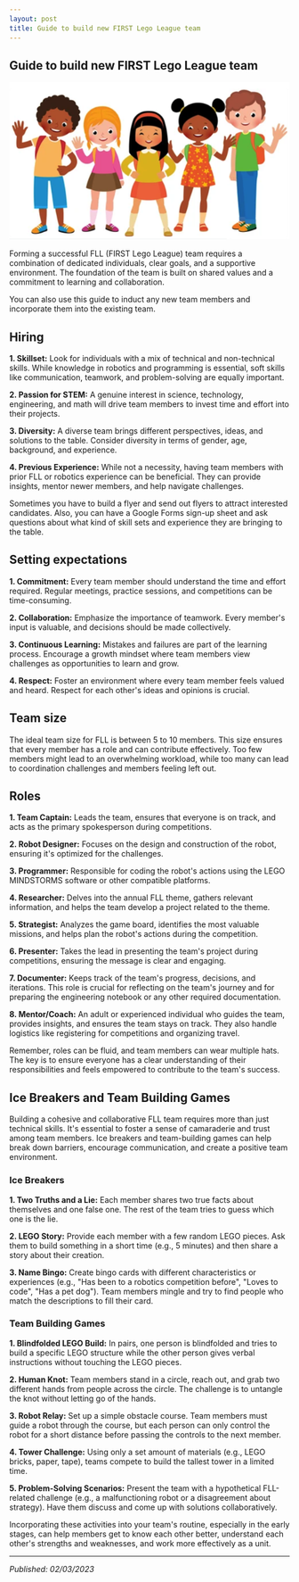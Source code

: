 ```yaml
---
layout: post
title: Guide to build new FIRST Lego League team
---
```


## Guide to build new FIRST Lego League team

![](/public/images/kids-team.png "FLL Team")

Forming a successful FLL (FIRST Lego League) team requires a combination of dedicated individuals, clear goals, and a supportive environment. The foundation of the team is built on shared values and a commitment to learning and collaboration.

You can also use this guide to induct any new team members and incorporate them into the existing team.

## Hiring

**1. Skillset:** Look for individuals with a mix of technical and non-technical skills. While knowledge in robotics and programming is essential, soft skills like communication, teamwork, and problem-solving are equally important.

**2. Passion for STEM:** A genuine interest in science, technology, engineering, and math will drive team members to invest time and effort into their projects.

**3. Diversity:** A diverse team brings different perspectives, ideas, and solutions to the table. Consider diversity in terms of gender, age, background, and experience.

**4. Previous Experience:** While not a necessity, having team members with prior FLL or robotics experience can be beneficial. They can provide insights, mentor newer members, and help navigate challenges.

Sometimes you have to build a flyer and send out flyers to attract interested candidates. Also, you can have a Google Forms sign-up sheet and ask questions about what kind of skill sets and experience they are bringing to the table.

## Setting expectations

**1. Commitment:** Every team member should understand the time and effort required. Regular meetings, practice sessions, and competitions can be time-consuming.

**2. Collaboration:** Emphasize the importance of teamwork. Every member's input is valuable, and decisions should be made collectively.

**3. Continuous Learning:** Mistakes and failures are part of the learning process. Encourage a growth mindset where team members view challenges as opportunities to learn and grow.

**4. Respect:** Foster an environment where every team member feels valued and heard. Respect for each other's ideas and opinions is crucial.

## Team size

The ideal team size for FLL is between 5 to 10 members. This size ensures that every member has a role and can contribute effectively. Too few members might lead to an overwhelming workload, while too many can lead to coordination challenges and members feeling left out.

## Roles

**1. Team Captain:** Leads the team, ensures that everyone is on track, and acts as the primary spokesperson during competitions.

**2. Robot Designer:** Focuses on the design and construction of the robot, ensuring it's optimized for the challenges.

**3. Programmer:** Responsible for coding the robot's actions using the LEGO MINDSTORMS software or other compatible platforms.

**4. Researcher:** Delves into the annual FLL theme, gathers relevant information, and helps the team develop a project related to the theme.

**5. Strategist:** Analyzes the game board, identifies the most valuable missions, and helps plan the robot's actions during the competition.

**6. Presenter:** Takes the lead in presenting the team's project during competitions, ensuring the message is clear and engaging.

**7. Documenter:** Keeps track of the team's progress, decisions, and iterations. This role is crucial for reflecting on the team's journey and for preparing the engineering notebook or any other required documentation.

**8. Mentor/Coach:** An adult or experienced individual who guides the team, provides insights, and ensures the team stays on track. They also handle logistics like registering for competitions and organizing travel.

Remember, roles can be fluid, and team members can wear multiple hats. The key is to ensure everyone has a clear understanding of their responsibilities and feels empowered to contribute to the team's success.

## Ice Breakers and Team Building Games

Building a cohesive and collaborative FLL team requires more than just technical skills. It's essential to foster a sense of camaraderie and trust among team members. Ice breakers and team-building games can help break down barriers, encourage communication, and create a positive team environment.

### Ice Breakers

**1. Two Truths and a Lie:** Each member shares two true facts about themselves and one false one. The rest of the team tries to guess which one is the lie.

**2. LEGO Story:** Provide each member with a few random LEGO pieces. Ask them to build something in a short time (e.g., 5 minutes) and then share a story about their creation.

**3. Name Bingo:** Create bingo cards with different characteristics or experiences (e.g., "Has been to a robotics competition before", "Loves to code", "Has a pet dog"). Team members mingle and try to find people who match the descriptions to fill their card.

### Team Building Games

**1. Blindfolded LEGO Build:** In pairs, one person is blindfolded and tries to build a specific LEGO structure while the other person gives verbal instructions without touching the LEGO pieces.

**2. Human Knot:** Team members stand in a circle, reach out, and grab two different hands from people across the circle. The challenge is to untangle the knot without letting go of the hands.

**3. Robot Relay:** Set up a simple obstacle course. Team members must guide a robot through the course, but each person can only control the robot for a short distance before passing the controls to the next member.

**4. Tower Challenge:** Using only a set amount of materials (e.g., LEGO bricks, paper, tape), teams compete to build the tallest tower in a limited time.

**5. Problem-Solving Scenarios:** Present the team with a hypothetical FLL-related challenge (e.g., a malfunctioning robot or a disagreement about strategy). Have them discuss and come up with solutions collaboratively.

Incorporating these activities into your team's routine, especially in the early stages, can help members get to know each other better, understand each other's strengths and weaknesses, and work more effectively as a unit.

----
_Published: 02/03/2023_